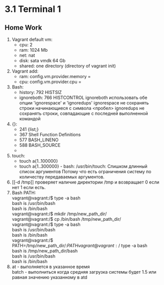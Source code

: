 # 3.1 Terminal 1
## Home Work
1. Vagrant default vm:
    - cpu: 2
    - ram: 1024 Mb
    - net: nat
    - disk: sata vmdk 64 Gb
    - shared: one directory (directory of vagrant init)
2. Vagrant add:
    - ram: config.vm.provider.memory = <memory-size>
    - cpu: config.vm.provider.cpu = <cpu-count>
3. Bash:
    - history: 792 HISTSIZ
    - ignoreboth: 766 HISTCONTROL
      ignoreboth использовать обе опции 'ignorespace' и 'ignoredups'
      ignorespace 	не сохранять строки начинающиеся с символа <пробел>
      ignoredups 	не сохранять строки, совпадающие с последней выполненной командой
4. {}:
    - 241 {list;}
    - 367 Shell Function Definitions
    - 577 BASH_LINENO
    - 588 BASH_SOURCE
    - 
5. touch:
    - touch a{1..100000}
    - touch a{1..300000} - bash: /usr/bin/touch: Слишком длинный список аргументов
      Потому что есть ограничения систему по количеству передаваемых аргументов.
6. [[-d /tmp]] проверяет наличие директории /tmp и возвращает 0 если нет 1 если есть.
7.  Bash PATH:  
    vagrant@vagrant:/$ type -a bash  
    bash is /usr/bin/bash  
    bash is /bin/bash  
    vagrant@vagrant:/$ mkdir /tmp/new_path_dir/  
    vagrant@vagrant:/$ cp /bin/bash /tmp/new_path_dir/  
    vagrant@vagrant:/$ type -a bash  
    bash is /usr/bin/bash  
    bash is /bin/bash  
    vagrant@vagrant:/$ PATH=/tmp/new_path_dir/:$PATH  
    vagrant@vagrant:/$ type -a bash  
    bash is /tmp/new_path_dir/bash  
    bash is /usr/bin/bash  
    bash is /bin/bash  
8. at - выполняется в указанное время  
   batch - выполниться когда средняя загрузка системы будет 1.5 или равная значению указанному в atd 



